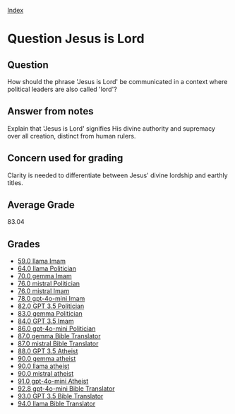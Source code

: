 
[Index](../../index.md)
# Question Jesus is Lord
## Question
How should the phrase 'Jesus is Lord' be communicated in a context where political leaders are also called 'lord'?

## Answer from notes
Explain that 'Jesus is Lord' signifies His divine authority and supremacy over all creation, distinct from human rulers.

## Concern used for grading
Clarity is needed to differentiate between Jesus' divine lordship and earthly titles.

## Average Grade
83.04

## Grades
 * [59.0 llama Imam](../answers/llama_Imam/Jesus_is_Lord.md)
 * [64.0 llama Politician](../answers/llama_Politician/Jesus_is_Lord.md)
 * [70.0 gemma Imam](../answers/gemma_Imam/Jesus_is_Lord.md)
 * [76.0 mistral Politician](../answers/mistral_Politician/Jesus_is_Lord.md)
 * [76.0 mistral Imam](../answers/mistral_Imam/Jesus_is_Lord.md)
 * [78.0 gpt-4o-mini Imam](../answers/gpt-4o-mini_Imam/Jesus_is_Lord.md)
 * [82.0 GPT 3.5 Politician](../answers/GPT_3.5_Politician/Jesus_is_Lord.md)
 * [83.0 gemma Politician](../answers/gemma_Politician/Jesus_is_Lord.md)
 * [84.0 GPT 3.5 Imam](../answers/GPT_3.5_Imam/Jesus_is_Lord.md)
 * [86.0 gpt-4o-mini Politician](../answers/gpt-4o-mini_Politician/Jesus_is_Lord.md)
 * [87.0 gemma Bible Translator](../answers/gemma_Bible_Translator/Jesus_is_Lord.md)
 * [87.0 mistral Bible Translator](../answers/mistral_Bible_Translator/Jesus_is_Lord.md)
 * [88.0 GPT 3.5 Atheist](../answers/GPT_3.5_Atheist/Jesus_is_Lord.md)
 * [90.0 gemma atheist](../answers/gemma_atheist/Jesus_is_Lord.md)
 * [90.0 llama atheist](../answers/llama_atheist/Jesus_is_Lord.md)
 * [90.0 mistral atheist](../answers/mistral_atheist/Jesus_is_Lord.md)
 * [91.0 gpt-4o-mini Atheist](../answers/gpt-4o-mini_Atheist/Jesus_is_Lord.md)
 * [92.8 gpt-4o-mini Bible Translator](../answers/gpt-4o-mini_Bible_Translator/Jesus_is_Lord.md)
 * [93.0 GPT 3.5 Bible Translator](../answers/GPT_3.5_Bible_Translator/Jesus_is_Lord.md)
 * [94.0 llama Bible Translator](../answers/llama_Bible_Translator/Jesus_is_Lord.md)
